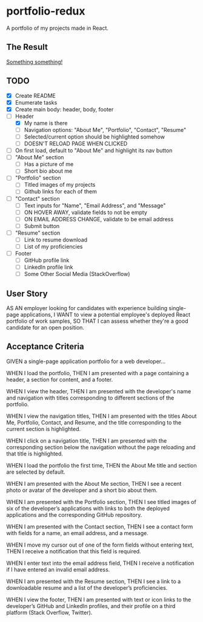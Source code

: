 # portfolio-redux
A portfolio of my projects made in React.

## The Result
[Something something!](http://google.com)

## TODO
- [x] Create README
- [x] Enumerate tasks
- [X] Create main body: header, body, footer
- [ ] Header
    - [x] My name is there
    - [ ] Navigation options: "About Me", "Portfolio", "Contact", "Resume"
    - [ ] Selected/current option should be highlighted somehow
    - [ ] DOESN'T RELOAD PAGE WHEN CLICKED
- [ ] On first load, default to "About Me" and highlight its nav button
- [ ] "About Me" section
    - [ ] Has a picture of me
    - [ ] Short bio about me
- [ ] "Portfolio" section
    - [ ] Titled images of my projects
    - [ ] Github links for each of them
- [ ] "Contact" section
    - [ ] Text inputs for "Name", "Email Address", and "Message"
    - [ ] ON HOVER AWAY, validate fields to not be empty
    - [ ] ON EMAIL ADDRESS CHANGE, validate to be email address
    - [ ] Submit button
- [ ] "Resume" section
    - [ ] Link to resume download
    - [ ] List of my proficiencies
- [ ] Footer
    - [ ] GitHub profile link
    - [ ] LinkedIn profile link
    - [ ] Some Other Social Media (StackOverflow)

## User Story
AS AN employer looking for candidates with experience building single-page applications,
I WANT to view a potential employee's deployed React portfolio of work samples,
SO THAT I can assess whether they're a good candidate for an open position.

## Acceptance Criteria
GIVEN a single-page application portfolio for a web developer...

WHEN I load the portfolio,
THEN I am presented with a page containing a header, a section for content, and a footer.

WHEN I view the header,
THEN I am presented with the developer's name and navigation with titles corresponding to different sections of the portfolio.

WHEN I view the navigation titles,
THEN I am presented with the titles About Me, Portfolio, Contact, and Resume, and the title corresponding to the current section is highlighted.

WHEN I click on a navigation title,
THEN I am presented with the corresponding section below the navigation without the page reloading and that title is highlighted.

WHEN I load the portfolio the first time,
THEN the About Me title and section are selected by default.

WHEN I am presented with the About Me section,
THEN I see a recent photo or avatar of the developer and a short bio about them.

WHEN I am presented with the Portfolio section,
THEN I see titled images of six of the developer’s applications with links to both the deployed applications and the corresponding GitHub repository.

WHEN I am presented with the Contact section,
THEN I see a contact form with fields for a name, an email address, and a message.

WHEN I move my cursor out of one of the form fields without entering text,
THEN I receive a notification that this field is required.

WHEN I enter text into the email address field,
THEN I receive a notification if I have entered an invalid email address.

WHEN I am presented with the Resume section,
THEN I see a link to a downloadable resume and a list of the developer’s proficiencies.

WHEN I view the footer,
THEN I am presented with text or icon links to the developer’s GitHub and LinkedIn profiles, and their profile on a third platform (Stack Overflow, Twitter).